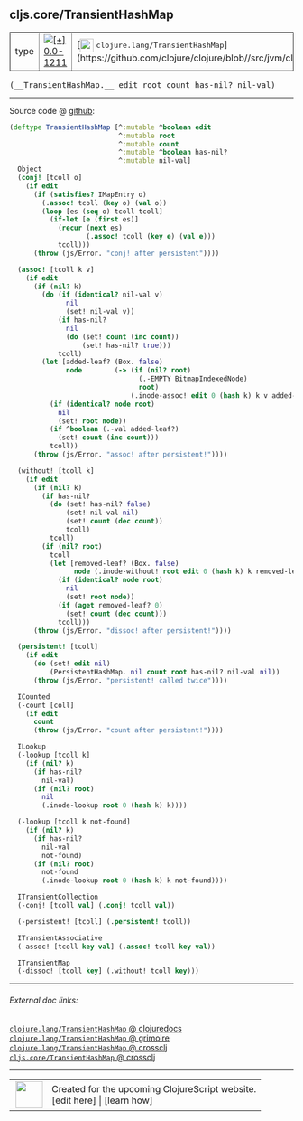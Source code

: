 ## cljs.core/TransientHashMap



 <table border="1">
<tr>
<td>type</td>
<td><a href="https://github.com/cljsinfo/cljs-api-docs/tree/0.0-1211"><img valign="middle" alt="[+] 0.0-1211" title="Added in 0.0-1211" src="https://img.shields.io/badge/+-0.0--1211-lightgrey.svg"></a> </td>
<td>
[<img height="24px" valign="middle" src="http://i.imgur.com/1GjPKvB.png"> <samp>clojure.lang/TransientHashMap</samp>](https://github.com/clojure/clojure/blob//src/jvm/clojure/lang/PersistentHashMap.java)
</td>
</tr>
</table>


 <samp>
(__TransientHashMap.__ edit root count has-nil? nil-val)<br>
</samp>

---







Source code @ [github](https://github.com/clojure/clojurescript/blob/r2307/src/cljs/cljs/core.cljs#L5985-L6086):

```clj
(deftype TransientHashMap [^:mutable ^boolean edit
                           ^:mutable root
                           ^:mutable count
                           ^:mutable ^boolean has-nil?
                           ^:mutable nil-val]
  Object
  (conj! [tcoll o]
    (if edit
      (if (satisfies? IMapEntry o)
        (.assoc! tcoll (key o) (val o))
        (loop [es (seq o) tcoll tcoll]
          (if-let [e (first es)]
            (recur (next es)
                   (.assoc! tcoll (key e) (val e)))
            tcoll)))
      (throw (js/Error. "conj! after persistent"))))

  (assoc! [tcoll k v]
    (if edit
      (if (nil? k)
        (do (if (identical? nil-val v)
              nil
              (set! nil-val v))
            (if has-nil?
              nil
              (do (set! count (inc count))
                  (set! has-nil? true)))
            tcoll)
        (let [added-leaf? (Box. false)
              node        (-> (if (nil? root)
                                (.-EMPTY BitmapIndexedNode)
                                root)
                              (.inode-assoc! edit 0 (hash k) k v added-leaf?))]
          (if (identical? node root)
            nil
            (set! root node))
          (if ^boolean (.-val added-leaf?)
            (set! count (inc count)))
          tcoll))
      (throw (js/Error. "assoc! after persistent!"))))

  (without! [tcoll k]
    (if edit
      (if (nil? k)
        (if has-nil?
          (do (set! has-nil? false)
              (set! nil-val nil)
              (set! count (dec count))
              tcoll)
          tcoll)
        (if (nil? root)
          tcoll
          (let [removed-leaf? (Box. false)
                node (.inode-without! root edit 0 (hash k) k removed-leaf?)]
            (if (identical? node root)
              nil
              (set! root node))
            (if (aget removed-leaf? 0)
              (set! count (dec count)))
            tcoll)))
      (throw (js/Error. "dissoc! after persistent!"))))

  (persistent! [tcoll]
    (if edit
      (do (set! edit nil)
          (PersistentHashMap. nil count root has-nil? nil-val nil))
      (throw (js/Error. "persistent! called twice"))))

  ICounted
  (-count [coll]
    (if edit
      count
      (throw (js/Error. "count after persistent!"))))

  ILookup
  (-lookup [tcoll k]
    (if (nil? k)
      (if has-nil?
        nil-val)
      (if (nil? root)
        nil
        (.inode-lookup root 0 (hash k) k))))

  (-lookup [tcoll k not-found]
    (if (nil? k)
      (if has-nil?
        nil-val
        not-found)
      (if (nil? root)
        not-found
        (.inode-lookup root 0 (hash k) k not-found))))

  ITransientCollection
  (-conj! [tcoll val] (.conj! tcoll val))

  (-persistent! [tcoll] (.persistent! tcoll))

  ITransientAssociative
  (-assoc! [tcoll key val] (.assoc! tcoll key val))

  ITransientMap
  (-dissoc! [tcoll key] (.without! tcoll key)))
```

<!--
Repo - tag - source tree - lines:

 <pre>
clojurescript @ r2307
└── src
    └── cljs
        └── cljs
            └── <ins>[core.cljs:5985-6086](https://github.com/clojure/clojurescript/blob/r2307/src/cljs/cljs/core.cljs#L5985-L6086)</ins>
</pre>

-->

---



###### External doc links:

[`clojure.lang/TransientHashMap` @ clojuredocs](http://clojuredocs.org/clojure.lang/TransientHashMap)<br>
[`clojure.lang/TransientHashMap` @ grimoire](http://conj.io/store/v1/org.clojure/clojure/1.7.0-beta3/clj/clojure.lang/TransientHashMap/)<br>
[`clojure.lang/TransientHashMap` @ crossclj](http://crossclj.info/fun/clojure.lang/TransientHashMap.html)<br>
[`cljs.core/TransientHashMap` @ crossclj](http://crossclj.info/fun/cljs.core.cljs/TransientHashMap.html)<br>

---

 <table>
<tr><td>
<img valign="middle" align="right" width="48px" src="http://i.imgur.com/Hi20huC.png">
</td><td>
Created for the upcoming ClojureScript website.<br>
[edit here] | [learn how]
</td></tr></table>

[edit here]:https://github.com/cljsinfo/cljs-api-docs/blob/master/cljsdoc/cljs.core/TransientHashMap.cljsdoc
[learn how]:https://github.com/cljsinfo/cljs-api-docs/wiki/cljsdoc-files

<!--

This information was too distracting to show to readers, but I'll leave it
commented here since it is helpful to:

- pretty-print the data used to generate this document
- and show how to retrieve that data



The API data for this symbol:

```clj
{:ns "cljs.core",
 :name "TransientHashMap",
 :signature ["[edit root count has-nil? nil-val]"],
 :history [["+" "0.0-1211"]],
 :type "type",
 :full-name-encode "cljs.core/TransientHashMap",
 :source {:code "(deftype TransientHashMap [^:mutable ^boolean edit\n                           ^:mutable root\n                           ^:mutable count\n                           ^:mutable ^boolean has-nil?\n                           ^:mutable nil-val]\n  Object\n  (conj! [tcoll o]\n    (if edit\n      (if (satisfies? IMapEntry o)\n        (.assoc! tcoll (key o) (val o))\n        (loop [es (seq o) tcoll tcoll]\n          (if-let [e (first es)]\n            (recur (next es)\n                   (.assoc! tcoll (key e) (val e)))\n            tcoll)))\n      (throw (js/Error. \"conj! after persistent\"))))\n\n  (assoc! [tcoll k v]\n    (if edit\n      (if (nil? k)\n        (do (if (identical? nil-val v)\n              nil\n              (set! nil-val v))\n            (if has-nil?\n              nil\n              (do (set! count (inc count))\n                  (set! has-nil? true)))\n            tcoll)\n        (let [added-leaf? (Box. false)\n              node        (-> (if (nil? root)\n                                (.-EMPTY BitmapIndexedNode)\n                                root)\n                              (.inode-assoc! edit 0 (hash k) k v added-leaf?))]\n          (if (identical? node root)\n            nil\n            (set! root node))\n          (if ^boolean (.-val added-leaf?)\n            (set! count (inc count)))\n          tcoll))\n      (throw (js/Error. \"assoc! after persistent!\"))))\n\n  (without! [tcoll k]\n    (if edit\n      (if (nil? k)\n        (if has-nil?\n          (do (set! has-nil? false)\n              (set! nil-val nil)\n              (set! count (dec count))\n              tcoll)\n          tcoll)\n        (if (nil? root)\n          tcoll\n          (let [removed-leaf? (Box. false)\n                node (.inode-without! root edit 0 (hash k) k removed-leaf?)]\n            (if (identical? node root)\n              nil\n              (set! root node))\n            (if (aget removed-leaf? 0)\n              (set! count (dec count)))\n            tcoll)))\n      (throw (js/Error. \"dissoc! after persistent!\"))))\n\n  (persistent! [tcoll]\n    (if edit\n      (do (set! edit nil)\n          (PersistentHashMap. nil count root has-nil? nil-val nil))\n      (throw (js/Error. \"persistent! called twice\"))))\n\n  ICounted\n  (-count [coll]\n    (if edit\n      count\n      (throw (js/Error. \"count after persistent!\"))))\n\n  ILookup\n  (-lookup [tcoll k]\n    (if (nil? k)\n      (if has-nil?\n        nil-val)\n      (if (nil? root)\n        nil\n        (.inode-lookup root 0 (hash k) k))))\n\n  (-lookup [tcoll k not-found]\n    (if (nil? k)\n      (if has-nil?\n        nil-val\n        not-found)\n      (if (nil? root)\n        not-found\n        (.inode-lookup root 0 (hash k) k not-found))))\n\n  ITransientCollection\n  (-conj! [tcoll val] (.conj! tcoll val))\n\n  (-persistent! [tcoll] (.persistent! tcoll))\n\n  ITransientAssociative\n  (-assoc! [tcoll key val] (.assoc! tcoll key val))\n\n  ITransientMap\n  (-dissoc! [tcoll key] (.without! tcoll key)))",
          :title "Source code",
          :repo "clojurescript",
          :tag "r2307",
          :filename "src/cljs/cljs/core.cljs",
          :lines [5985 6086]},
 :full-name "cljs.core/TransientHashMap",
 :clj-symbol "clojure.lang/TransientHashMap"}

```

Retrieve the API data for this symbol:

```clj
;; from Clojure REPL
(require '[clojure.edn :as edn])
(-> (slurp "https://raw.githubusercontent.com/cljsinfo/cljs-api-docs/catalog/cljs-api.edn")
    (edn/read-string)
    (get-in [:symbols "cljs.core/TransientHashMap"]))
```

-->
